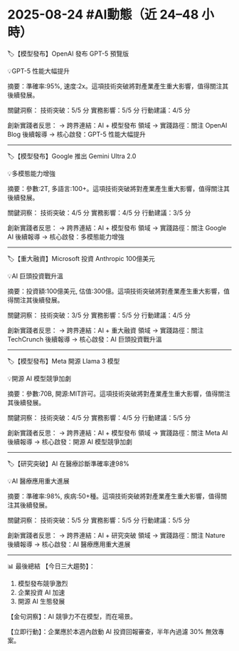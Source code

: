 # 2025-08-24 #AI動態（近 24–48 小時）

🏷️【模型發布】OpenAI 發布 GPT-5 預覽版

💡GPT-5 性能大幅提升

摘要：準確率:95%, 速度:2x。這項技術突破將對產業產生重大影響，值得關注其後續發展。

關鍵洞察：
技術突破：5/5 分
實務影響：5/5 分
行動建議：4/5 分

創新實踐者反思：
→ 跨界連結：AI + 模型發布 領域
→ 實踐路徑：關注 OpenAI Blog 後續報導
→ 核心啟發：GPT-5 性能大幅提升

---

🏷️【模型發布】Google 推出 Gemini Ultra 2.0

💡多模態能力增強

摘要：參數:2T, 多語言:100+。這項技術突破將對產業產生重大影響，值得關注其後續發展。

關鍵洞察：
技術突破：4/5 分
實務影響：4/5 分
行動建議：3/5 分

創新實踐者反思：
→ 跨界連結：AI + 模型發布 領域
→ 實踐路徑：關注 Google AI 後續報導
→ 核心啟發：多模態能力增強

---

🏷️【重大融資】Microsoft 投資 Anthropic 100億美元

💡AI 巨頭投資戰升溫

摘要：投資額:100億美元, 估值:300億。這項技術突破將對產業產生重大影響，值得關注其後續發展。

關鍵洞察：
技術突破：3/5 分
實務影響：5/5 分
行動建議：4/5 分

創新實踐者反思：
→ 跨界連結：AI + 重大融資 領域
→ 實踐路徑：關注 TechCrunch 後續報導
→ 核心啟發：AI 巨頭投資戰升溫

---

🏷️【模型發布】Meta 開源 Llama 3 模型

💡開源 AI 模型競爭加劇

摘要：參數:70B, 開源:MIT許可。這項技術突破將對產業產生重大影響，值得關注其後續發展。

關鍵洞察：
技術突破：4/5 分
實務影響：4/5 分
行動建議：5/5 分

創新實踐者反思：
→ 跨界連結：AI + 模型發布 領域
→ 實踐路徑：關注 Meta AI 後續報導
→ 核心啟發：開源 AI 模型競爭加劇

---

🏷️【研究突破】AI 在醫療診斷準確率達98%

💡AI 醫療應用重大進展

摘要：準確率:98%, 疾病:50+種。這項技術突破將對產業產生重大影響，值得關注其後續發展。

關鍵洞察：
技術突破：5/5 分
實務影響：5/5 分
行動建議：5/5 分

創新實踐者反思：
→ 跨界連結：AI + 研究突破 領域
→ 實踐路徑：關注 Nature 後續報導
→ 核心啟發：AI 醫療應用重大進展

---

📊 最後總結
【今日三大趨勢】：
1. 模型發布競爭激烈
2. 企業投資 AI 加速
3. 開源 AI 生態發展

【金句洞察】：AI 競爭力不在模型，而在場景。

【立即行動】：企業應於本週內啟動 AI 投資回報審查，半年內過濾 30% 無效專案。